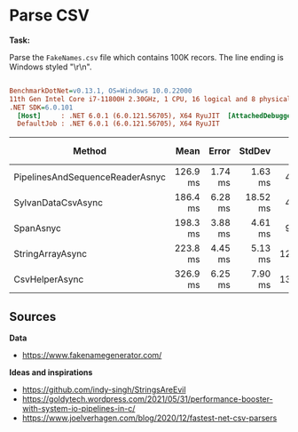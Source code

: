 # Parse CSV

**Task:**

Parse the `FakeNames.csv` file which contains 100K recors. The line ending is Windows styled "\r\n".

``` ini

BenchmarkDotNet=v0.13.1, OS=Windows 10.0.22000
11th Gen Intel Core i7-11800H 2.30GHz, 1 CPU, 16 logical and 8 physical cores
.NET SDK=6.0.101
  [Host]     : .NET 6.0.1 (6.0.121.56705), X64 RyuJIT  [AttachedDebugger]
  DefaultJob : .NET 6.0.1 (6.0.121.56705), X64 RyuJIT


```
|                          Method |     Mean |   Error |   StdDev |      Gen 0 | Code Size |     Gen 1 |     Gen 2 | Allocated |
|-------------------------------- |---------:|--------:|---------:|-----------:|----------:|----------:|----------:|----------:|
| PipelinesAndSequenceReaderAsnyc | 126.9 ms | 1.74 ms |  1.63 ms |  4800.0000 |      0 MB | 2600.0000 |  800.0000 |     53 MB |
|              SylvanDataCsvAsync | 186.4 ms | 6.28 ms | 18.52 ms |  4500.0000 |      0 MB | 2750.0000 | 1000.0000 |     47 MB |
|                       SpanAsnyc | 198.3 ms | 3.88 ms |  4.61 ms |  9666.6667 |      0 MB | 4000.0000 | 1333.3333 |    107 MB |
|                StringArrayAsync | 223.8 ms | 4.45 ms |  5.13 ms | 12333.3333 |      0 MB | 4666.6667 | 1666.6667 |    138 MB |
|                  CsvHelperAsync | 326.9 ms | 6.25 ms |  7.90 ms | 13000.0000 |      0 MB | 4000.0000 | 1000.0000 |    166 MB |

## Sources

**Data**

- https://www.fakenamegenerator.com/

**Ideas and inspirations**

- https://github.com/indy-singh/StringsAreEvil
- https://goldytech.wordpress.com/2021/05/31/performance-booster-with-system-io-pipelines-in-c/
- https://www.joelverhagen.com/blog/2020/12/fastest-net-csv-parsers
